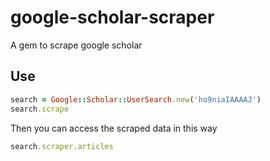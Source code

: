 # google-scholar-scraper
A gem to scrape google scholar

## Use
```ruby
search = Google::Scholar::UserSearch.new('ho9niaIAAAAJ')
search.scrape
```

Then you can access the scraped data in this way
```ruby
search.scraper.articles
```
